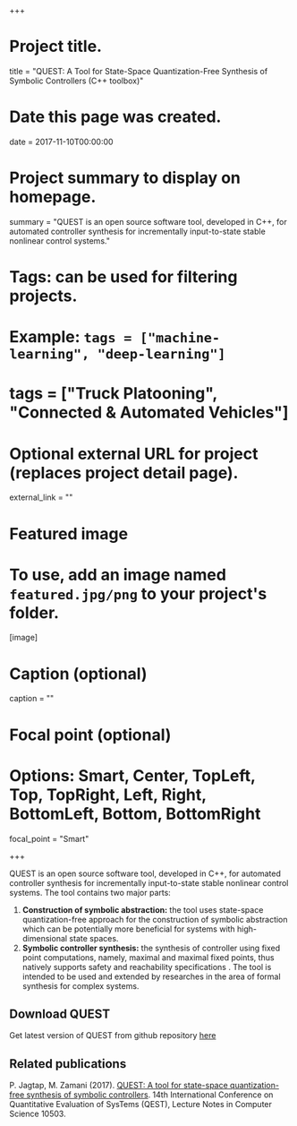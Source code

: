 +++
# Project title.
title = "QUEST: A Tool for State-Space Quantization-Free Synthesis of Symbolic Controllers (C++ toolbox)"

# Date this page was created.
date = 2017-11-10T00:00:00

# Project summary to display on homepage.
summary = "QUEST is an open source software tool, developed in C++, for automated controller synthesis for incrementally input-to-state stable nonlinear control systems."

# Tags: can be used for filtering projects.
# Example: `tags = ["machine-learning", "deep-learning"]`
# tags = ["Truck Platooning", "Connected & Automated Vehicles"]

# Optional external URL for project (replaces project detail page).
external_link = ""

# Featured image
# To use, add an image named `featured.jpg/png` to your project's folder. 
[image]
  # Caption (optional)
  caption = ""

  # Focal point (optional)
  # Options: Smart, Center, TopLeft, Top, TopRight, Left, Right, BottomLeft, Bottom, BottomRight
  focal_point = "Smart"

+++

QUEST is an open source software tool, developed in C++, for automated controller synthesis for incrementally input-to-state stable nonlinear control systems. The tool contains two major parts:
1. **Construction of symbolic abstraction:** the tool uses state-space quantization-free approach for the construction of symbolic abstraction which can be potentially more beneficial for systems with high-dimensional state spaces.
2. **Symbolic controller synthesis:** the synthesis of controller using fixed point computations, namely, maximal and maximal fixed points, thus natively supports safety and reachability specifications . The tool is intended to be used and extended by researches in the area of formal synthesis for complex systems. 

## Download QUEST
Get latest version of QUEST from github repository [here](https://github.com/PushpakJagtap/QUEST)

## Related publications
P. Jagtap, M. Zamani (2017). [QUEST: A tool for state-space quantization-free synthesis of symbolic controllers](https://link.springer.com/chapter/10.1007%2F978-3-319-66335-7_21). 14th International Conference on Quantitative Evaluation of SysTems (QEST), Lecture Notes in Computer Science 10503.
